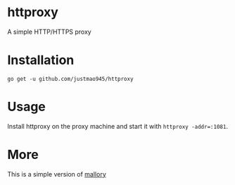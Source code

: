 # httproxy
A simple HTTP/HTTPS proxy

# Installation

`go get -u github.com/justmao945/httproxy`

# Usage

Install httproxy on the proxy machine and start it with `httproxy -addr=:1081`.

# More

This is a simple version of [mallory][1]

[1]: https://github.com/justmao945/mallory
